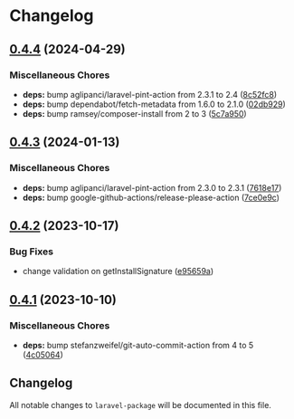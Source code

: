 # Changelog

## [0.4.4](https://github.com/asciito/laravel-package/compare/v0.4.3...v0.4.4) (2024-04-29)


### Miscellaneous Chores

* **deps:** bump aglipanci/laravel-pint-action from 2.3.1 to 2.4 ([8c52fc8](https://github.com/asciito/laravel-package/commit/8c52fc8fd4ffc65dbdcc46d80552158bdb7f54bb))
* **deps:** bump dependabot/fetch-metadata from 1.6.0 to 2.1.0 ([02db929](https://github.com/asciito/laravel-package/commit/02db929d223cb67682d0965b5af89a8914dee27b))
* **deps:** bump ramsey/composer-install from 2 to 3 ([5c7a950](https://github.com/asciito/laravel-package/commit/5c7a950036cd97436a9c169367487c52a27a0025))

## [0.4.3](https://github.com/asciito/laravel-package/compare/v0.4.2...v0.4.3) (2024-01-13)


### Miscellaneous Chores

* **deps:** bump aglipanci/laravel-pint-action from 2.3.0 to 2.3.1 ([7618e17](https://github.com/asciito/laravel-package/commit/7618e17c89cf9a22df37dc4abb6e9e2cd39f5bc6))
* **deps:** bump google-github-actions/release-please-action ([7ce0e9c](https://github.com/asciito/laravel-package/commit/7ce0e9c8c7cbcfdf36457f42a0ef7ad7ea3a8fc4))

## [0.4.2](https://github.com/asciito/laravel-package/compare/v0.4.1...v0.4.2) (2023-10-17)


### Bug Fixes

* change validation on getInstallSignature ([e95659a](https://github.com/asciito/laravel-package/commit/e95659a6c37a02910b3235582b4b7c4577589b5c))

## [0.4.1](https://github.com/asciito/laravel-package/compare/v0.4.0...v0.4.1) (2023-10-10)


### Miscellaneous Chores

* **deps:** bump stefanzweifel/git-auto-commit-action from 4 to 5 ([4c05064](https://github.com/asciito/laravel-package/commit/4c050642429055e3ada77eb8cb7ee06fcef8b7e3))

## Changelog

All notable changes to `laravel-package` will be documented in this file.
